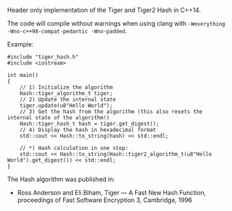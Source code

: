 Header only implementation of the Tiger and Tiger2 Hash in C++14.

The code will compile without warnings when using clang with ```-Weverything -Wno-c++98-compat-pedantic -Wno-padded```.

Example:

```
#include "tiger_hash.h"
#include <iostream>

int main()
{
	// 1) Initialize the algorithm
	Hash::tiger_algorithm_t tiger;
	// 2) Update the internal state
	tiger.update(u8"Hello World");
	// 3) Get the hash from the algorithm (this also resets the internal state of the algorithm!)
	Hash::tiger_hash_t hash = tiger.get_digest();
	// 4) Display the hash in hexadecimal format
	std::cout << Hash::to_string(hash) << std::endl;

	// *) Hash calculation in one step:
	std::cout << Hash::to_string(Hash::tiger2_algorithm_t(u8"Hello World").get_digest()) << std::endl;
}
```

The Hash algorithm was published in:

 * Ross Anderson and Eli Biham, Tiger — A Fast New Hash Function, proceedings of Fast Software Encryption 3, Cambridge, 1996
